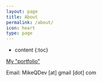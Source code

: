 ```yaml
---
layout: page
title: About
permalink: /about/
icon: heart
type: page
---
```


* content
{:toc}

[My "portfolio"](https://mikeqdev.github.io/)

Email: MikeQDev [at] gmail [dot] com

<!--
## Contact me

* GitHub：[MikeQDev](https://github.com/MikeQDev)-->

<!--## Comments

{% include comments.html %}-->
